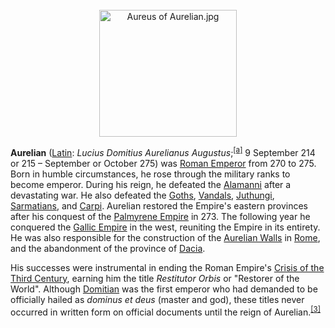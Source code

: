<div class="photo" colspan="2" style="text-align: center; margin: 25px 0 10px;"><a class="image" href="https://en.wikipedia.org/wiki/File:Aureus_of_Aurelian.jpg"><img alt="Aureus of Aurelian.jpg" data-file-height="303" data-file-width="329" decoding="async" height="203" src="https://upload.wikimedia.org/wikipedia/en/thumb/3/3b/Aureus_of_Aurelian.jpg/220px-Aureus_of_Aurelian.jpg" srcset="https://upload.wikimedia.org/wikipedia/en/3/3b/Aureus_of_Aurelian.jpg 1.5x" width="220"/></a></div>

[comment]: # 'breakpoint'
<p><b>Aurelian</b> (<a class="mw-redirect" href="https://en.wikipedia.org/wiki/Latin_language" title="Latin language">Latin</a>: <i lang="la">Lucius Domitius Aurelianus Augustus</i>;<sup class="reference" id="cite_ref-3"><a href="#cite_note-3">[a]</a></sup> 9 September 214 or 215 – September or October 275) was <a class="mw-redirect" href="https://en.wikipedia.org/wiki/Roman_Emperor" title="Roman Emperor">Roman Emperor</a> from 270 to 275. Born in humble circumstances, he rose through the military ranks to become emperor. During his reign, he defeated the <a class="mw-redirect" href="https://en.wikipedia.org/wiki/Alamanni" title="Alamanni">Alamanni</a> after a devastating war. He also defeated the <a href="https://en.wikipedia.org/wiki/Goths" title="Goths">Goths</a>, <a href="https://en.wikipedia.org/wiki/Vandals" title="Vandals">Vandals</a>, <a href="https://en.wikipedia.org/wiki/Juthungi" title="Juthungi">Juthungi</a>, <a href="https://en.wikipedia.org/wiki/Sarmatians" title="Sarmatians">Sarmatians</a>, and <a href="https://en.wikipedia.org/wiki/Carpi_(people)" title="Carpi (people)">Carpi</a>. Aurelian restored the Empire's eastern provinces after his conquest of the <a href="https://en.wikipedia.org/wiki/Palmyrene_Empire" title="Palmyrene Empire">Palmyrene Empire</a> in 273. The following year he conquered the <a href="https://en.wikipedia.org/wiki/Gallic_Empire" title="Gallic Empire">Gallic Empire</a> in the west, reuniting the Empire in its entirety. He was also responsible for the construction of the <a href="https://en.wikipedia.org/wiki/Aurelian_Walls" title="Aurelian Walls">Aurelian Walls</a> in <a href="https://en.wikipedia.org/wiki/Rome" title="Rome">Rome</a>, and the abandonment of the province of <a href="https://en.wikipedia.org/wiki/Roman_Dacia" title="Roman Dacia">Dacia</a>.
</p><p>His successes were instrumental in ending the Roman Empire's <a href="https://en.wikipedia.org/wiki/Crisis_of_the_Third_Century" title="Crisis of the Third Century">Crisis of the Third Century</a>, earning him the title <i>Restitutor Orbis</i> or "Restorer of the World". Although <a href="https://en.wikipedia.org/wiki/Domitian" title="Domitian">Domitian</a> was the first emperor who had demanded to be officially hailed as <i>dominus et deus</i> (master and god), these titles never occurred in written form on official documents until the reign of Aurelian.<sup class="reference" id="cite_ref-4"><a href="#cite_note-4">[3]</a></sup>
</p>